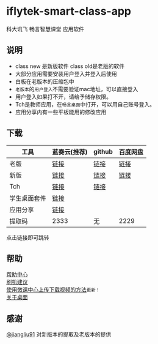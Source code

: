 # iflytek-smart-class-app
科大讯飞 畅言智慧课堂  应用软件<br>

## 说明

- class new 是新版软件 class old是老版的软件<br>
- 大部分应用需要安装用户登入并登入后使用<br> 
- 白板在老版本的压缩包中<br>
- `老版本`的`用户登入`不需要验证mac地址，可以直接登入<br>
- 用户登入如果打不开，请给予储存权限。<br>
- Tch是教师应用，在`畅言桌面`中打开，可以用自己账号登入。
- 应用分享内有一些平板能用的修改应用
## 下载

|  工具  | 蓝奏云(推荐) | github  | 百度网盘 |  
|  ----  | ----   | ----  |----  |
|老版|[链接](https://wws.lanzous.com/b01zz1o6d)|[链接](https://github.com/Kirinnana/iflytek-smart-class-app/releases/download/v1.0/smart.class.old.zip)|[链接](https://pan.baidu.com/s/1zNOWqWdm0dbyWkWBIClTQg)|
|新版|[链接](https://wws.lanzous.com/b01zz1pzi)|[链接](https://github.com/Kirinnana/iflytek-smart-class-app/releases/download/v2.0/smart.class.new.zip)|[链接](https://pan.baidu.com/s/1zNOWqWdm0dbyWkWBIClTQg)|
|Tch|[链接](https://wws.lanzous.com/b0200r21i)|[链接](https://github.com/Kirinnana/iflytek-smart-class-app/releases/tag/v3.0)||
|学生桌面套件|[链接](https://wws.lanzous.com/b0200p1gf)|||
|应用分享|[链接](https://wws.lanzous.com/b02019a3g)|||
|提取码|2333|无|2229|

点击链接即可跳转

## 帮助
  [帮助中心](https://github.com/Kirinnana/iflytek-smart-class-app/wiki)<br>
  [刷机建议](https://github.com/Kirinnana/iflytek-smart-class-app/wiki#%E5%88%B7%E6%9C%BA%E5%BB%BA%E8%AE%AE)<br>
  [使用微课中心上传下载视频的方法](https://github.com/Kirinnana/iflytek-smart-class-app/wiki/%E5%85%B3%E4%BA%8E%E5%BE%AE%E8%AF%BE%E4%B8%AD%E5%BF%83#%E4%BD%BF%E7%94%A8%E5%BE%AE%E8%AF%BE%E4%B8%AD%E5%BF%83%E4%B8%8A%E4%BC%A0%E4%B8%8B%E8%BD%BD%E8%A7%86%E9%A2%91%E7%9A%84%E6%96%B9%E6%B3%95new)`更新！`<br>
  [关于桌面](https://github.com/Kirinnana/iflytek-smart-class-app/wiki/%E5%85%B3%E4%BA%8E%E6%A1%8C%E9%9D%A2)

## 感谢
[@jiangliu91](https://github.com/jiangliu91) 对新版本的提取及老版本的提供
